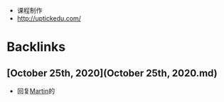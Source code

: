 - 课程制作
- http://uptickedu.com/

# Backlinks
## [October 25th, 2020](October 25th, 2020.md)
- 回复[Martin](Martin.md)的

